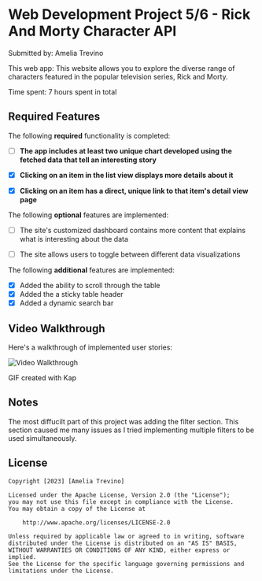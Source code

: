 # Web Development Project 5/6 - Rick And Morty Character API

Submitted by: Amelia Trevino

This web app: This website allows you to explore the diverse range of characters 
              featured in the popular television series, Rick and Morty.

Time spent: 7 hours spent in total

## Required Features

The following **required** functionality is completed:

- [ ] **The app includes at least two unique chart developed using the fetched data that tell an interesting story**
- [x] **Clicking on an item in the list view displays more details about it**
- [x] **Clicking on an item has a direct, unique link to that item's detail view page**


The following **optional** features are implemented:

- [ ] The site's customized dashboard contains more content that explains what is interesting about the data
- [ ] The site allows users to toggle between different data visualizations


The following **additional** features are implemented:

* [x] Added the ability to scroll through the table
* [x] Added the a sticky table header
* [x] Added a dynamic search bar

## Video Walkthrough

Here's a walkthrough of implemented user stories:

<img src='https://i.imgur.com/K08wT3A.gif' title='Video Walkthrough' width='' alt='Video Walkthrough' />

<!-- Replace this with whatever GIF tool you used! -->
GIF created with Kap
<!-- Recommended tools:
[Kap](https://getkap.co/) for macOS
[ScreenToGif](https://www.screentogif.com/) for Windows
[peek](https://github.com/phw/peek) for Linux. -->

## Notes

The most diffucilt part of this project was adding the filter section. This section caused me many issues as I tried implementing multiple filters to be used simultaneously. 

## License

    Copyright [2023] [Amelia Trevino]

    Licensed under the Apache License, Version 2.0 (the "License");
    you may not use this file except in compliance with the License.
    You may obtain a copy of the License at

        http://www.apache.org/licenses/LICENSE-2.0

    Unless required by applicable law or agreed to in writing, software
    distributed under the License is distributed on an "AS IS" BASIS,
    WITHOUT WARRANTIES OR CONDITIONS OF ANY KIND, either express or implied.
    See the License for the specific language governing permissions and
    limitations under the License.
